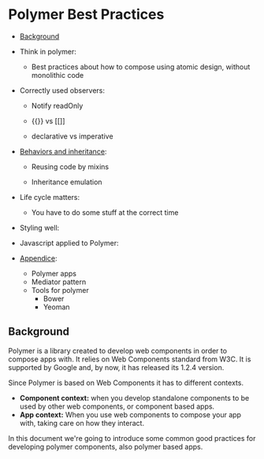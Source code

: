 # Polymer Best Practices

* [Background](#background)

* Think in polymer:

  - Best practices about how to compose using atomic design, without monolithic code

* Correctly used observers: 
  
  - Notify readOnly

  - {{}} vs [[]]

  - declarative vs imperative

* [Behaviors and inheritance](behaviors_and_inheritance.md):
  
  - Reusing code by mixins
  
  - Inheritance emulation

* Life cycle matters:
  
  - You have to do some stuff at the correct time

* Styling well:

* Javascript applied to Polymer:

* [Appendice](appendice.md):
  - Polymer apps
  - Mediator pattern
  - Tools for polymer
    - Bower
    - Yeoman


## <a name="background"></a>Background

Polymer is a library created to develop web components in order to compose apps with. It relies on Web Components standard from W3C. It is supported by Google and, by now, it has released its 1.2.4 version.

Since Polymer is based on Web Components it has to different contexts.
 
* **Component context:** when you develop standalone components to be used by other web components, or component based apps.
* **App context:** When you use web components to compose your app with, taking care on how they interact.

In this document we're going to introduce some common good practices for developing polymer components, also polymer based apps.